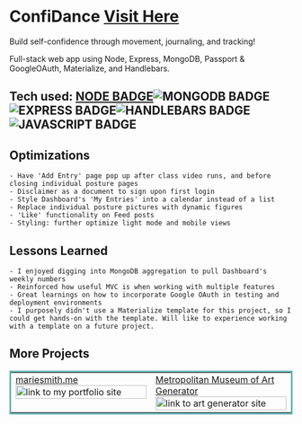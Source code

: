 # ConfiDance <a href="https://cocosrollerdisco.netlify.app/" target="_blank">Visit Here</a>
<!-- <a href="https://ariadne-actress-model.netlify.app/" target="_blank">
<img src="https://media.giphy.com/media/qSBZ0vMEgivr8G24Ny/giphy.gif" width="80%" margin="auto" alt="link to website"/>
</a> -->

Build self-confidence through movement, journaling, and tracking! 

Full-stack web app using Node, Express, MongoDB, Passport & GoogleOAuth, Materialize, and Handlebars.

## Tech used: [NODE BADGE](https://img.shields.io/static/v1?label=|&message=NODE&color=cbb148&style=plastic&logo=node)![MONGODB BADGE](https://img.shields.io/static/v1?label=|&message=MONGO-DB&color=cdd148&style=plastic&logo=mongodb)![EXPRESS BADGE](https://img.shields.io/static/v1?label=|&message=EXPRESS&color=bbb111&style=plastic&logo=express)![HANDLEBARS BADGE](https://img.shields.io/badge/Handlebars.js-f0772b?style=for-the-badge&logo=handlebarsdotjs&logoColor=black)![JAVASCRIPT BADGE](https://img.shields.io/static/v1?label=|&message=JAVASCRIPT&color=3c7f5d&style=plastic&logo=javascript)


## Optimizations
    - Have 'Add Entry' page pop up after class video runs, and before closing individual posture pages
    - Disclaimer as a document to sign upon first login
    - Style Dashboard's 'My Entries' into a calendar instead of a list
    - Replace individual posture pictures with dynamic figures
    - 'Like' functionality on Feed posts 
    - Styling: further optimize light mode and mobile views

## Lessons Learned
    - I enjoyed digging into MongoDB aggregation to pull Dashboard's weekly numbers
    - Reinforced how useful MVC is when working with multiple features
    - Great learnings on how to incorporate Google OAuth in testing and deployment environments
    - I purposely didn't use a Materialize template for this project, so I could get hands-on with the template. Will like to experience working with a template on a future project.



## More Projects

<table bordercolor="#66b2b2">

  <tr>
    <td width="50%"  style="align:center;" valign="top">
<a target="_blank" href="https://mariesmith.me/">mariesmith.me</a>
        <br />
      <a target="_blank" href="https://mariesmith.me/">
            <img src="https://media.giphy.com/media/BXLT2FUtBYmKDGl0nd/giphy.gif" width="100%"  alt="link to my portfolio site"/>
        </a>
    </td>
    <td width="50%" valign="top">
<a target="_blank" href="https://artgenerator-themetmuseum.netlify.app/">Metropolitan Museum of Art Generator</a>
      <br />
        <a target="_blank" href="https://artgenerator-themetmuseum.netlify.app/">
          <img src="https://media.giphy.com/media/34Q93NLtrowY8XXazg/giphy.gif" width="100%" alt="link to art generator site"/>
        </a>
    </td>
    
  </tr>
</table>